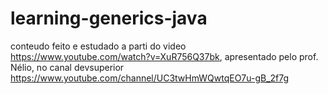 # learning-generics-java

conteudo feito e estudado a parti do video https://www.youtube.com/watch?v=XuR756Q37bk, 
apresentado pelo prof. Nélio, no canal devsuperior https://www.youtube.com/channel/UC3twHmWQwtqEO7u-gB_2f7g
